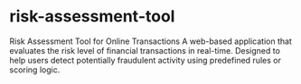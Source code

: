 # risk-assessment-tool
Risk Assessment Tool for Online Transactions A web-based application that evaluates the risk level of financial transactions in real-time. Designed to help users detect potentially fraudulent activity using predefined rules or scoring logic.
